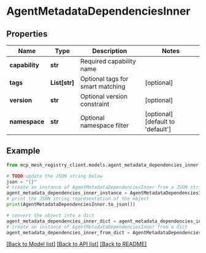 # AgentMetadataDependenciesInner


## Properties

Name | Type | Description | Notes
------------ | ------------- | ------------- | -------------
**capability** | **str** | Required capability name |
**tags** | **List[str]** | Optional tags for smart matching | [optional]
**version** | **str** | Optional version constraint | [optional]
**namespace** | **str** | Optional namespace filter | [optional] [default to 'default']

## Example

```python
from mcp_mesh_registry_client.models.agent_metadata_dependencies_inner import AgentMetadataDependenciesInner

# TODO update the JSON string below
json = "{}"
# create an instance of AgentMetadataDependenciesInner from a JSON string
agent_metadata_dependencies_inner_instance = AgentMetadataDependenciesInner.from_json(json)
# print the JSON string representation of the object
print(AgentMetadataDependenciesInner.to_json())

# convert the object into a dict
agent_metadata_dependencies_inner_dict = agent_metadata_dependencies_inner_instance.to_dict()
# create an instance of AgentMetadataDependenciesInner from a dict
agent_metadata_dependencies_inner_from_dict = AgentMetadataDependenciesInner.from_dict(agent_metadata_dependencies_inner_dict)
```
[[Back to Model list]](../README.md#documentation-for-models) [[Back to API list]](../README.md#documentation-for-api-endpoints) [[Back to README]](../README.md)
